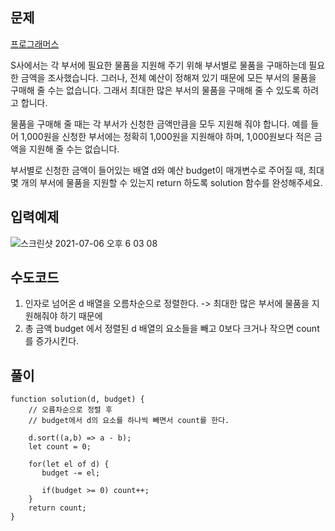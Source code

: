 ## 문제

[프로그래머스](https://programmers.co.kr/learn/courses/30/lessons/12982)

S사에서는 각 부서에 필요한 물품을 지원해 주기 위해 부서별로 물품을 구매하는데 필요한 금액을 조사했습니다. 그러나, 전체 예산이 정해져 있기 때문에 모든 부서의 물품을 구매해 줄 수는 없습니다. 그래서 최대한 많은 부서의 물품을 구매해 줄 수 있도록 하려고 합니다.

물품을 구매해 줄 때는 각 부서가 신청한 금액만큼을 모두 지원해 줘야 합니다. 예를 들어 1,000원을 신청한 부서에는 정확히 1,000원을 지원해야 하며, 1,000원보다 적은 금액을 지원해 줄 수는 없습니다.

부서별로 신청한 금액이 들어있는 배열 d와 예산 budget이 매개변수로 주어질 때, 최대 몇 개의 부서에 물품을 지원할 수 있는지 return 하도록 solution 함수를 완성해주세요.

## 입력예제

![스크린샷 2021-07-06 오후 6 03 08](https://user-images.githubusercontent.com/72539723/124573350-6e268680-de84-11eb-8114-343d511f0212.png)

## 수도코드

1. 인자로 넘어온 d 배열을 오름차순으로 정렬한다. -> 최대한 많은 부서에 물품을 지원해줘야 하기 때문에
2. 총 금액 budget 에서 정렬된 d 배열의 요소들을 빼고 0보다 크거나 작으면 count를 증가시킨다.

## 풀이

```
function solution(d, budget) {
    // 오름차순으로 정렬 후
    // budget에서 d의 요소를 하나씩 빼면서 count를 한다.

    d.sort((a,b) => a - b);
    let count = 0;

    for(let el of d) {
       budget -= el;

       if(budget >= 0) count++;
    }
    return count;
}
```
